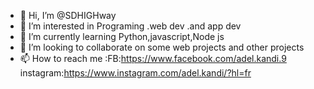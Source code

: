 - 👋 Hi, I’m @SDHIGHway
- 👀 I’m interested in Programing .web dev .and app dev 
- 🌱 I’m currently learning Python,javascript,Node js
- 💞️ I’m looking to collaborate on some web projects and other projects
- 📫 How to reach me :FB:https://www.facebook.com/adel.kandi.9
instagram:https://www.instagram.com/adel.kandi/?hl=fr

<!---
SDHIGHway/SDHIGHway is a ✨ special ✨ repository because its `README.md` (this file) appears on your GitHub profile.
You can click the Preview link to take a look at your changes.
--->
